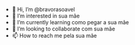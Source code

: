 - 👋 Hi, I’m @bravorasoavel
- 👀 I’m interested in  sua mãe
- 🌱 I’m currently learning  como pegar a sua mãe
- 💞️ I’m looking to collaborate com sua mãe
- 📫 How to reach me pela sua mãe

<!---
bravorasoavel/bravorasoavel is a ✨ special ✨ repository because its `README.md` (this file) appears on your GitHub profile.
You can click the Preview link to take a look at your changes.
--->

